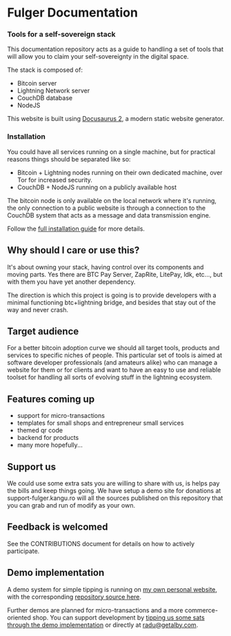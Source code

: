 # Fulger Documentation

### Tools for a self-sovereign stack

This documentation repository acts as a guide to handling a set of tools that will
allow you to claim your self-sovereignty in the digital space.

The stack is composed of:

* Bitcoin server
* Lightning Network server
* CouchDB database
* NodeJS

This website is built using [Docusaurus 2](https://docusaurus.io/), a modern static website generator.

### Installation

You could have all services running on a single machine, but for practical reasons things
should be separated like so:
* Bitcoin + Lightning nodes running on their own dedicated machine, over Tor for increased security.
* CouchDB + NodeJS running on a publicly available host

The bitcoin node is only available on the local network where it's running, the only connection
to a public website is through a connection to the CouchDB system that acts as a message and
data transmission engine.

Follow the [full installation guide](/docs/install) for more details.

## Why should I care or use this?

It's about owning your stack, having control over its components and moving parts.
Yes there are BTC Pay Server, ZapRite, LitePay, ldk, etc..., but with them you have yet another
dependency.

The direction is which this project is going is to provide developers with a minimal
functioning btc+lightning bridge, and besides that stay out of the way and never crash.

## Target audience

For a better bitcoin adoption curve we should all target tools, products and services to specific
niches of people. This particular set of tools is aimed at software developer professionals
(and amateurs alike) who can manage a website for them or for clients and want to have an
easy to use and reliable toolset for handling all sorts of evolving stuff in the lightning
ecosystem.

## Features coming up

* support for micro-transactions
* templates for small shops and entrepreneur small services
* themed qr code
* backend for products
* many more hopefully...

## Support us

We could use some extra sats you are willing to share with us, is helps pay the bills and
keep things going. We have setup a demo site for donations at support-fulger.kangu.ro will
all the sources published on this repository that you can grab and run of modify as your own.

## Feedback is welcomed

See the CONTRIBUTIONS document for details on how to actively participate.

## Demo implementation

A demo system for simple tipping is running on [my own personal website](https://radustanciu.ro#contact), with the corresponding
[repository source here](https://github.com/kangu/demo-personal-site).

Further demos are planned for micro-transactions and a more commerce-oriented shop. You can
support development by [tipping us some sats through the demo implementation](https://radustanciu.ro#contact) or directly at radu@getalby.com.
